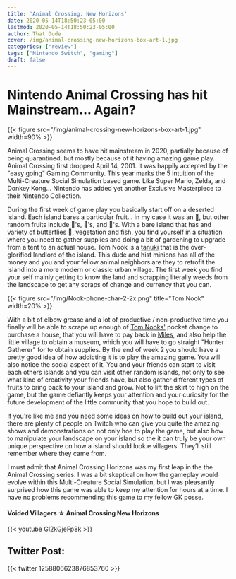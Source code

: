 ```yaml
---
title: 'Animal Crossing: New Horizons'
date: 2020-05-14T18:50:23-05:00
lastmod: 2020-05-14T18:50:23-05:00
author: That Dude
cover: /img/animal-crossing-new-horizons-box-art-1.jpg
categories: ["review"]
tags: ["Nintendo Switch", "gaming"]
draft: false
---
```


# Nintendo Animal Crossing has hit Mainstream... Again?

<!--more-->

{{< figure src="/img/animal-crossing-new-horizons-box-art-1.jpg" width=90% >}}

Animal Crossing seems to have hit mainstream in 2020, partially because of being quarantined, but mostly because of it having amazing game play. Animal Crossing first dropped April 14, 2001. It was happily accepted by the "easy going" Gaming Community. This year marks the 5 intuition of the Multi-Creature Social Simulation based game. Like Super Mario, Zelda, and  Donkey Kong... Nintendo has added yet another Exclusive Masterpiece to their Nintendo  Collection.




During the first week of game play you  basically start off on a deserted island. Each island bares a particular fruit... in my case it was an 🍊, but other random fruits include 🍎's, 🍐's, and 🍒's.  With a bare island that has and variety of butterflies 🦋, vegetation and fish, you find yourself in a situation where you need to gather supplies and doing a bit of gardening to upgrade from a tent to an actual house. Tom Nook is a [tanuki][1] that is the over-glorified landlord of the island. This dude and hist minions has all of the money and you and your fellow animal neighbors are they to retrofit the island into a   more modern or classic urban village. The first week you find your self mainly getting to know the land and scrapping literally weeds from the landscape to get any scraps of change and currency that you can.


{{< figure src="/img/Nook-phone-char-2-2x.png" title="Tom Nook" width=20% >}}


With a bit of elbow grease and a lot of productive / non-productive time you finally will be able to scrape up enough of [Tom Nooks'][3] pocket change to purchase a house, that you will have to pay back in [Miles][2],  and also help the little village to obtain a museum, which you will have to go straight "Hunter Gatherer" for to obtain supplies. By the end of week 2 you should have a pretty good idea of how addicting it is to play the amazing game. You will also notice the social aspect of it. You and your friends can start to visit each others islands and you can visit other random islands, not only to see what kind of creativity your friends have, but also gather different types of fruits to bring back to your island and grow. Not to lift the skirt to high on the game, but the game defiantly keeps your attention and your curiosity for the future development of the little community that you hope to build out.



If you're like me and you need some ideas on how to build out your island, there are plenty of people on Twitch who can give you quite the amazing shows and demonstrations on not only hoe to play the game, but also how to manipulate your landscape on your island so the it can truly be your own unique perspective on how a island should look.e villagers. They’ll still remember where they came from.


I must admit that Animal Crossing Horizons was my first leap in the the Animal Crossing series. I was a bit skeptical on how the gameplay would evolve within this Multi-Creature Social Simulation, but I was pleasantly surprised how this game was able to keep my attention for hours at a time. I have no problems recommending this game to my fellow GK  posse.   



#### Voided Villagers ☆ Animal Crossing New Horizons
{{< youtube Gl2kGjeFp8k >}}

## Twitter Post:
{{< twitter 1258806623876853760 >}}

[1]: https://en.wikipedia.org/wiki/Japanese_raccoon_dog
[2]: https://www.ign.com/wikis/animal-crossing-new-horizons/Nook_Miles_-_How_to_Get_Miles,_List_of_Challenges_and_Rewards
[3]: https://animalcrossing.fandom.com/wiki/Tom_Nook

